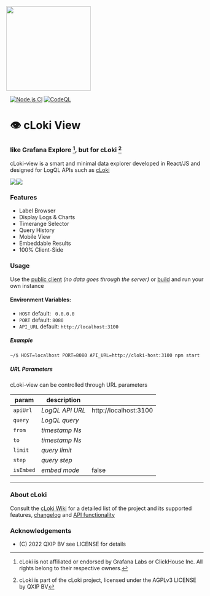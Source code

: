 <img src='https://user-images.githubusercontent.com/1423657/147935343-598c7dfd-1412-4bad-9ac6-636994810443.png' style="margin-left:-10px" width=220>

[![Node.js CI](https://github.com/metrico/cloki-view/actions/workflows/npm_build_test.yml/badge.svg)](https://github.com/metrico/cloki-view/actions/workflows/npm_build_test.yml)
[![CodeQL](https://github.com/metrico/cloki-view/actions/workflows/codeql-scanner.yml/badge.svg)](https://github.com/metrico/cloki-view/actions/workflows/codeql-scanner.yml)

# :eye: cLoki View

### like Grafana Explore [^1], but for cLoki [^2]

cLoki-view is a smart and minimal data explorer developed in React/JS and designed for LogQL APIs such as [cLoki](https://cloki.org)

<img src="https://user-images.githubusercontent.com/1423657/152640509-82d7704a-4e9a-4a2b-9b7e-1819984c7581.png"/><img src="https://user-images.githubusercontent.com/1423657/155608224-8654694b-b999-4781-994a-5a87e39dfddf.png" />

### Features
- Label Browser
- Display Logs & Charts
- Timerange Selector
- Query History
- Mobile View
- Embeddable Results
- 100% Client-Side


### Usage

Use the [public client](https://view.cloki.org) _(no data goes through the server)_ or [build](BUILD.md) and run your own instance

#### Environment Variables:

- ``HOST`` default: `` 0.0.0.0``
- ``PORT`` default: ``8080``
- ``API_URL`` default: ``http://localhost:3100``

##### Example 
```bash
~/$ HOST=localhost PORT=8080 API_URL=http://cloki-host:3100 npm start
```

##### URL Parameters
cLoki-view can be controlled through URL parameters

| param | description |  |
|-------|-------------|---------|
| `apiUrl` | _LogQL API URL_ | http://localhost:3100 |
| `query`  | _LogQL query_   | |
| `from`   | _timestamp Ns_  | |
| `to`     | _timestamp Ns_  | |
| `limit`  | _query limit_   | |
| `step`   | _query step_    | |
| `isEmbed` | _embed mode_   | false |


------------

### About cLoki

Consult the [cLoki Wiki](https://github.com/lmangani/cLoki/wiki/LogQL-Supported-Queries) for a detailed list of the project and its supported features, [changelog](https://github.com/lmangani/cLoki/wiki/Changelog) and [API functionality](https://github.com/lmangani/cLoki/wiki/HTTP-API)

### Acknowledgements
- (C) 2022 QXIP BV see LICENSE for details

[^1]: cLoki is not affiliated or endorsed by Grafana Labs or ClickHouse Inc. All rights belong to their respective owners.
[^2]: cLoki is part of the cLoki project, licensed under the AGPLv3 LICENSE by QXIP BV

